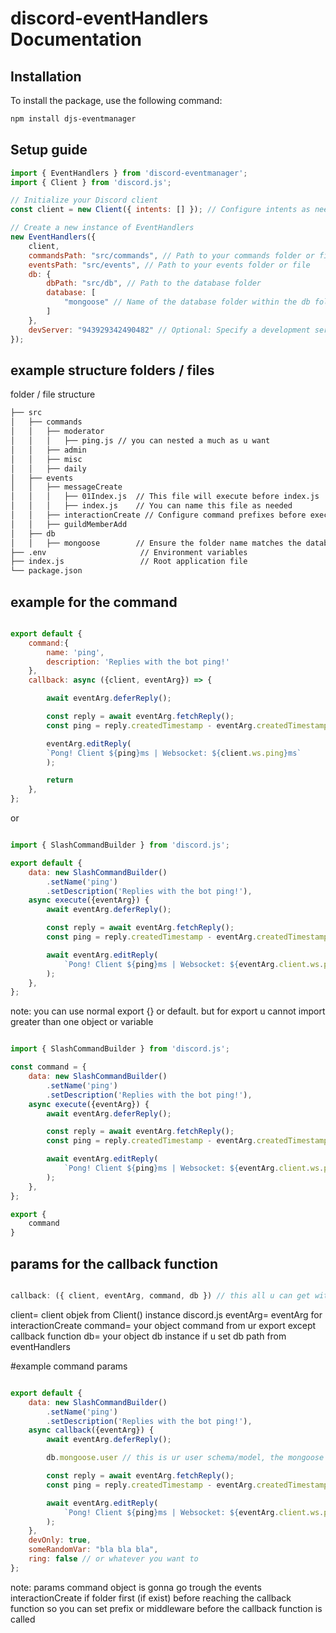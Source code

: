 # discord-eventHandlers Documentation

## Installation

To install the package, use the following command:

```bash
npm install djs-eventmanager
```

## Setup guide

```js
import { EventHandlers } from 'discord-eventmanager';
import { Client } from 'discord.js';

// Initialize your Discord client
const client = new Client({ intents: [] }); // Configure intents as needed

// Create a new instance of EventHandlers
new EventHandlers({
    client,
    commandsPath: "src/commands", // Path to your commands folder or file
    eventsPath: "src/events", // Path to your events folder or file
    db: {  
        dbPath: "src/db", // Path to the database folder
        database: [
            "mongoose" // Name of the database folder within the db folder
        ] 
    },
    devServer: "943929342490482" // Optional: Specify a development server for exclusive command updates
});

```
## example structure folders / files

folder / file structure

```sh
├── src
│   ├── commands
│   │   ├── moderator
│   │   │   ├── ping.js // you can nested a much as u want  
│   │   ├── admin
│   │   ├── misc
│   │   ├── daily
│   ├── events
│   │   ├── messageCreate
│   │   │   ├── 01Index.js  // This file will execute before index.js
│   │   │   ├── index.js    // You can name this file as needed
│   │   ├── interactionCreate // Configure command prefixes before execution
│   │   ├── guildMemberAdd
│   ├── db
│   │   ├── mongoose        // Ensure the folder name matches the database property
├── .env                     // Environment variables
├── index.js                 // Root application file
└── package.json
```


## example for the command 

```js

export default {
    command:{
        name: 'ping',
        description: 'Replies with the bot ping!'
    },
    callback: async ({client, eventArg}) => {

        await eventArg.deferReply();

        const reply = await eventArg.fetchReply();
        const ping = reply.createdTimestamp - eventArg.createdTimestamp;

        eventArg.editReply(
        `Pong! Client ${ping}ms | Websocket: ${client.ws.ping}ms`
        );

        return
    },
};

```

or 

```js 

import { SlashCommandBuilder } from 'discord.js';

export default {
    data: new SlashCommandBuilder()
        .setName('ping')
        .setDescription('Replies with the bot ping!'),
    async execute({eventArg}) {
        await eventArg.deferReply();

        const reply = await eventArg.fetchReply();
        const ping = reply.createdTimestamp - eventArg.createdTimestamp;

        await eventArg.editReply(
            `Pong! Client ${ping}ms | Websocket: ${eventArg.client.ws.ping}ms`
        );
    },
};

```

note: you can use normal export {} or default. but for export u cannot import greater than one object or variable

```js 

import { SlashCommandBuilder } from 'discord.js';

const command = {
    data: new SlashCommandBuilder()
        .setName('ping')
        .setDescription('Replies with the bot ping!'),
    async execute({eventArg}) {
        await eventArg.deferReply();

        const reply = await eventArg.fetchReply();
        const ping = reply.createdTimestamp - eventArg.createdTimestamp;

        await eventArg.editReply(
            `Pong! Client ${ping}ms | Websocket: ${eventArg.client.ws.ping}ms`
        );
    },
};

export {
    command
}

```

## params for the callback function

```js

callback: ({ client, eventArg, command, db }) // this all u can get with singgle callback func  

```

client= client objek from Client() instance discord.js
eventArg= eventArg for interactionCreate
command= your object command from ur export except callback function
db= your object db instance if u set db path from eventHandlers 

#example command params

```js

export default {
    data: new SlashCommandBuilder()
        .setName('ping')
        .setDescription('Replies with the bot ping!'),
    async callback({eventArg}) {
        await eventArg.deferReply();

        db.mongoose.user // this is ur user schema/model, the mongoose name is the prefix name from the name folder db/mongoose

        const reply = await eventArg.fetchReply();
        const ping = reply.createdTimestamp - eventArg.createdTimestamp;

        await eventArg.editReply(
            `Pong! Client ${ping}ms | Websocket: ${eventArg.client.ws.ping}ms`
        );
    },
    devOnly: true, 
    someRandomVar: "bla bla bla",
    ring: false // or whatever you want to
};

```

note: params command object is gonna go trough the events interactionCreate if folder first (if exist) before reaching the callback function so you can set prefix or middleware before the callback function is called